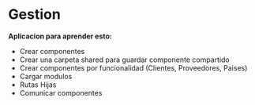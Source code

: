 # Gestion

**Aplicacion para aprender esto:**

- Crear componentes
- Crear una carpeta shared para guardar componente compartido
- Crear componentes por funcionalidad (Clientes, Proveedores, Paises)
- Cargar modulos
- Rutas Hijas
- Comunicar componentes

